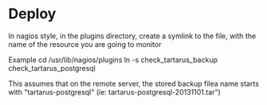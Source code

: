 # Deploy

In nagios style, in the plugins directory, create a symlink to the
file, with the name of the resource you are going to monitor

Example
 cd /usr/lib/nagios/plugins
 ln -s check_tartarus_backup check_tartarus_postgresql

This assumes that on the remote server, the stored backup filea name
starts with "tartarus-postgresql" (ie: tartarus-postgresql-20131101.tar")
